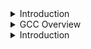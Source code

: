 <details>
<summary>Introduction</summary>
<br>
  
  <img width="973" alt="image" src="https://user-images.githubusercontent.com/75510135/212799775-08469caa-c1a2-41b6-9733-ff88b591a56c.png">

  <img width="1071" alt="image" src="https://user-images.githubusercontent.com/75510135/212799040-fbad2506-3f9c-4d0d-83de-f0ba5fa90e68.png">
  <img width="1071" alt="image" src="https://user-images.githubusercontent.com/75510135/212799070-f7ceaf40-4fa3-4d92-b3ea-f8ed66a3986f.png">

  <img width="1071" alt="image" src="https://user-images.githubusercontent.com/75510135/212799120-e0ddd3a6-e4e8-4b92-81ba-40ace62f12e8.png">

  <img width="1071" alt="image" src="https://user-images.githubusercontent.com/75510135/212799373-e9ec9017-37e6-47ef-9578-05be979c6ea0.png">

  <img width="1071" alt="image" src="https://user-images.githubusercontent.com/75510135/212799442-1d5975f6-96d0-48d7-9646-8661df7db3ce.png">

  <img width="1071" alt="image" src="https://user-images.githubusercontent.com/75510135/212799599-e78c2401-51e5-46e6-8829-7b770ec8f9c8.png">

  <img width="973" alt="image" src="https://user-images.githubusercontent.com/75510135/212799708-ace5674c-7991-4918-82bb-d51e49d3090a.png">

  
  
</details>

<details>
<summary>GCC Overview</summary>
<br>

  <img width="973" alt="image" src="https://user-images.githubusercontent.com/75510135/212799831-3efa8453-305b-40d8-9d78-6c5687aae8a1.png">

  <img width="973" alt="image" src="https://user-images.githubusercontent.com/75510135/212799921-71180958-0544-4a86-ab5f-968cc358ab46.png">

  <img width="973" alt="image" src="https://user-images.githubusercontent.com/75510135/212799998-c70bed4e-b978-4b86-95a0-e57d6391ec3c.png">

  <img width="973" alt="image" src="https://user-images.githubusercontent.com/75510135/212800073-181b9164-f2ef-4454-8050-7c3bdf5bcc5b.png">

  <img width="973" alt="image" src="https://user-images.githubusercontent.com/75510135/212800130-e4e444e7-a879-4255-ba58-4c84ec49b90d.png">

  <img width="973" alt="image" src="https://user-images.githubusercontent.com/75510135/212800199-494ff7f5-c25f-4cc6-809a-821d0e6b1431.png">

  
</details>

<details>
<summary>Introduction</summary>
<br>


  
</details>

